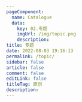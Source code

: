```yaml
---
pageComponent: 
  name: Catalogue
  data: 
    key: 02.专题
    imgUrl: /img/topic.png
    description: 
title: 专题
date: 2022-08-03 19:16:13
permalink: /topic/
sidebar: false
article: false
comment: false
editLink: false
titleTag: 原创
description: 
---
```


<!-- --- -->

<!--
::: tip
- 以专题的形式，剖析技术的本来面目，跟随我一起深入进去，然后载满收获归来！
:::
-->
